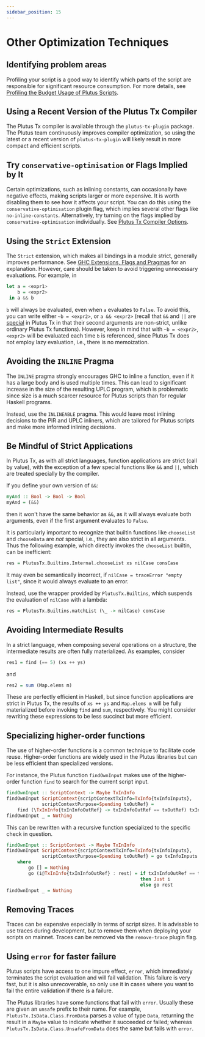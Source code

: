 ```yaml
---
sidebar_position: 15
---
```


# Other Optimization Techniques

## Identifying problem areas

Profiling your script is a good way  to identify which parts of the script are responsible for significant resource consumption.
For more details, see [Profiling the Budget Usage of Plutus Scripts](../working-with-scripts/profiling-budget-usage.md).

## Using a Recent Version of the Plutus Tx Compiler

The Plutus Tx compiler is available through the `plutus-tx-plugin` package.
The Plutus team continuously improves compiler optimization, so using the latest or a recent version of `plutus-tx-plugin` will likely result in more compact and efficient scripts.

## Try `conservative-optimisation` or Flags Implied by It

Certain optimizations, such as inlining constants, can occasionally have negative effects, making scripts larger or more expensive.
It is worth disabling them to see how it affects your script.
You can do this using the `conservative-optimisation` plugin flag, which implies several other flags like `no-inline-constants`.
Alternatively, try turning on the flags implied by `conservative-optimisation` individually.
See [Plutus Tx Compiler Options](./plutus-tx-compiler-options.md).

## Using the `Strict` Extension

The `Strict` extension, which makes all bindings in a module strict, generally improves performance.
See [GHC Extensions, Flags and Pragmas](../using-plutus-tx/extensions-flags-pragmas.md) for an explanation.
However, care should be taken to avoid triggering unnecessary evaluations.
For example, in

```haskell
let a = <expr1>
    b = <expr2>
 in a && b
```

`b` will always be evaluated, even when `a` evaluates to `False`.
To avoid this, you can write either `~b = <expr2>`, or `a && <expr2>` (recall that `&&` and `||` are [special](../using-plutus-tx/special-functions-and-types.md) in Plutus Tx in that their second arguments are non-strict, unlike ordinary Plutus Tx functions).
However, keep in mind that with `~b = <expr2>`, `<expr2>` will be evaluated each time `b` is referenced, since Plutus Tx does not employ lazy evaluation, i.e., there is no memoization.

## Avoiding the `INLINE` Pragma

The `INLINE` pragma strongly encourages GHC to inline a function, even if it has a large body and is used multiple times.
This can lead to significant increase in the size of the resulting UPLC program, which is problematic since size is a much scarcer resource for Plutus scripts than for regular Haskell programs.

Instead, use the `INLINEABLE` pragma.
This would leave most inlining decisions to the PIR and UPLC inliners, which are tailored for Plutus scripts and make more informed inlining decisions.

## Be Mindful of Strict Applications

In Plutus Tx, as with all strict languages, function applications are strict (call by value), with the exception of a few special functions like `&&` and `||`, which are treated specially by the compiler.

If you define your own version of `&&`:

```haskell
myAnd :: Bool -> Bool -> Bool
myAnd = (&&)
```

then it won't have the same behavior as `&&`, as it will always evaluate both arguments, even if the first argument evaluates to `False`.

It is particularly important to recognize that builtin functions like `chooseList` and `chooseData` are _not_ special, i.e., they are also strict in all arguments.
Thus the following example, which directly invokes the `chooseList` builtin, can be inefficient:

```haskell
res = PlutusTx.Builtins.Internal.chooseList xs nilCase consCase
```

It may even be semantically incorrect, if `nilCase = traceError "empty list"`, since it would always evaluate to an error.

Instead, use the wrapper provided by `PlutusTx.Builtins`, which suspends the evaluation of `nilCase` with a lambda:

```haskell
res = PlutusTx.Builtins.matchList (\_ -> nilCase) consCase
```

## Avoiding Intermediate Results

In a strict language, when composing several operations on a structure, the intermediate results are often fully materialized.
As examples, consider

```haskell
res1 = find (== 5) (xs ++ ys)
```

and

```haskell
res2 = sum (Map.elems m)
```

These are perfectly efficient in Haskell, but since function applications are strict in Plutus Tx, the results of `xs ++ ys` and `Map.elems m` will be fully materialized before invoking `find` and `sum`, respectively.
You might consider rewriting these expressions to be less succinct but more efficient.

## Specializing higher-order functions

The use of higher-order functions is a common technique to facilitate code reuse.
Higher-order functions are widely used in the Plutus libraries but can be less efficient than specialized versions.

For instance, the Plutus function `findOwnInput` makes use of the higher-order function `find` to search for the current script input.

```haskell
findOwnInput :: ScriptContext -> Maybe TxInInfo
findOwnInput ScriptContext{scriptContextTxInfo=TxInfo{txInfoInputs},
             scriptContextPurpose=Spending txOutRef} =
    find (\TxInInfo{txInInfoOutRef} -> txInInfoOutRef == txOutRef) txInfoInputs
findOwnInput _ = Nothing
```

This can be rewritten with a recursive function specialized to the specific check in question.

``` haskell
findOwnInput :: ScriptContext -> Maybe TxInInfo
findOwnInput ScriptContext{scriptContextTxInfo=TxInfo{txInfoInputs},
             scriptContextPurpose=Spending txOutRef} = go txInfoInputs
    where
        go [] = Nothing
        go (i@TxInInfo{txInInfoOutRef} : rest) = if txInInfoOutRef == txOutRef
                                                 then Just i
                                                 else go rest
findOwnInput _ = Nothing
```

## Removing Traces

Traces can be expensive especially in terms of script sizes.
It is advisable to use traces during development, but to remove them when deploying your scripts on mainnet.
Traces can be removed via the `remove-trace` plugin flag.

## Using `error` for faster failure

Plutus scripts have access to one impure effect, `error`, which immediately terminates the script evaluation and will fail validation.
This failure is very fast, but it is also unrecoverable, so only use it in cases where you want to fail the entire validation if there is a failure.

The Plutus libraries have some functions that fail with `error`.
Usually these are given an `unsafe` prefix to their name.
For example, `PlutusTx.IsData.Class.FromData` parses a value of type `Data`, returning the result in a `Maybe` value to indicate whether it succeeded or failed; whereas `PlutusTx.IsData.Class.UnsafeFromData` does the same but fails with `error`.
